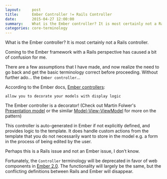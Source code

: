 ```yaml
---
layout:     post
title:      Ember Controller != Rails Controller
date:       2015-04-27 12:00:00
summary:    What is the Ember controller? It is most certainly not a Rails controller.
categories: core-terminology
---
```

What is the Ember controller? It is most certainly not a Rails controller.

Coming to the Ember framework with a Rails perspective has caused a bit
of confusion for me.

There are a few assumptions that I have made, and now realize the need to go back and get the basic 
terminology correct before proceeding. Without further ado... the `Ember controller`...

According to the Ember docs, [Ember controllers](http://guides.emberjs.com/v1.11.0/controllers/):

    allow you to decorate your models with display logic

The Ember controller is a decorator! (Check out Martin Folwer's [Presentation model](http://martinfowler.com/eaaDev/PresentationModel.html)
or the similar [Model-View-ViewModel](http://en.wikipedia.org/wiki/Model_View_ViewModel) for more on the pattern)

This controller is auto-generated in Ember if not explicitly defined, and provides logic to the template. It does handle
custom actions from the template that you do not necessarily want to store in the model e.g. a form in the process of being
edited by the user.

Perhaps this is a Rails issue and not an Ember issue, I don’t know.

Fortunately, the `Controller` terminology will be deprecated in favor of web components in [Ember 2.0](http://discuss.emberjs.com/t/ember-2-0-moving-away-from-controllers/6728/5). 
The functionality will largely be the same, but the conflicting definitions between Rails and Ember will disappear.

